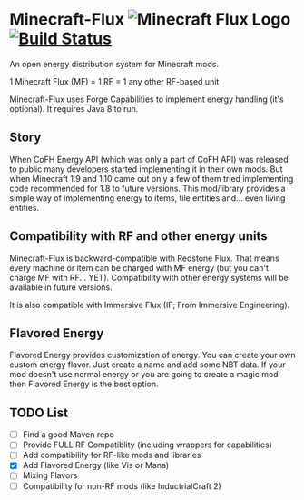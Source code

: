 # Minecraft-Flux ![Minecraft Flux Logo](https://raw.githubusercontent.com/Szewek/Minecraft-Flux/master/src/main/resources/mcflux.png) [![Build Status](https://travis-ci.org/Szewek/Minecraft-Flux.svg?branch=master)](https://travis-ci.org/Szewek/Minecraft-Flux)
An open energy distribution system for Minecraft mods.

1 Minecraft Flux (MF) = 1 RF = 1 any other RF-based unit

Minecraft-Flux uses Forge Capabilities to implement energy handling (it's optional).
It requires Java 8 to run.

## Story
When CoFH Energy API (which was only a part of CoFH API) was released to public many developers started implementing it in their own mods.
But when Minecraft 1.9 and 1.10 came out only a few of them tried implementing code recommended for 1.8 to future versions.
This mod/library provides a simple way of implementing energy to items, tile entities and... even living entities.

## Compatibility with RF and other energy units
Minecraft-Flux is backward-compatible with Redstone Flux. That means every machine or item can be charged with MF energy (but you can't charge MF with RF... YET). Compatibility with other energy systems will be available in future versions.

It is also compatible with Immersive Flux (IF; From Immersive Engineering).

## Flavored Energy
Flavored Energy provides customization of energy. You can create your own custom energy flavor. Just create a name and add some NBT data. If your mod doesn't use normal energy or you are going to create a magic mod then Flavored Energy is the best option.


## TODO List
- [ ] Find a good Maven repo
- [ ] Provide FULL RF Compatiblity (including wrappers for capabilities)
- [ ] Add compatibility for RF-like mods and libraries
- [x] Add Flavored Energy (like Vis or Mana)
- [ ] Mixing Flavors
- [ ] Compatibility for non-RF mods (like InductrialCraft 2)